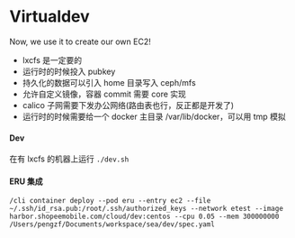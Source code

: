 Virtualdev
==========


Now, we use it to create our own EC2!

* lxcfs 是一定要的
* 运行时的时候投入 pubkey
* 持久化的数据可以引入 home 目录写入 ceph/mfs
* 允许自定义镜像，容器 commit 需要 core 实现
* calico 子网需要下发办公网络(路由表也行，反正都是开发了)
* 运行时的时候需要给一个 docker 主目录 /var/lib/docker，可以用 tmp 模拟

#### Dev

在有 lxcfs 的机器上运行 ```./dev.sh```

#### ERU 集成

```/cli container deploy --pod eru --entry ec2 --file ~/.ssh/id_rsa.pub:/root/.ssh/authorized_keys --network etest --image harbor.shopeemobile.com/cloud/dev:centos --cpu 0.05 --mem 300000000 /Users/pengzf/Documents/workspace/sea/dev/spec.yaml```

